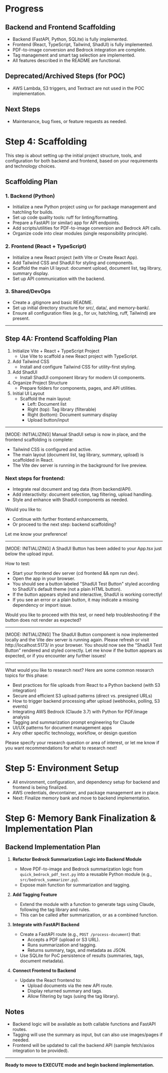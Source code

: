 # Progress

## Backend and Frontend Scaffolding
- Backend (FastAPI, Python, SQLite) is fully implemented.
- Frontend (React, TypeScript, Tailwind, ShadUI) is fully implemented.
- PDF-to-image conversion and Bedrock integration are complete.
- Tag management and smart tag selection are implemented.
- All features described in the README are functional.

## Deprecated/Archived Steps (for POC)
- AWS Lambda, S3 triggers, and Textract are not used in the POC implementation.

## Next Steps
- Maintenance, bug fixes, or feature requests as needed.

# Step 4: Scaffolding

This step is about setting up the initial project structure, tools, and configuration for both backend and frontend, based on your requirements and technology choices.

## Scaffolding Plan

### 1. Backend (Python)
- Initialize a new Python project using uv for package management and hatchling for builds.
- Set up code quality tools: ruff for linting/formatting.
- Prepare a FastAPI (or similar) app for API endpoints.
- Add scripts/utilities for PDF-to-image conversion and Bedrock API calls.
- Organize code into clear modules (single responsibility principle).

### 2. Frontend (React + TypeScript)
- Initialize a new React project (with Vite or Create React App).
- Add Tailwind CSS and ShadUI for styling and components.
- Scaffold the main UI layout: document upload, document list, tag library, summary display.
- Set up API communication with the backend.

### 3. Shared/DevOps
- Create a .gitignore and basic README.
- Set up initial directory structure for src/, data/, and memory-bank/.
- Ensure all configuration files (e.g., for uv, hatchling, ruff, Tailwind) are present.

---

## Step 4A: Frontend Scaffolding Plan

1. Initialize Vite + React + TypeScript Project
   - Use Vite to scaffold a new React project with TypeScript.
2. Add Tailwind CSS
   - Install and configure Tailwind CSS for utility-first styling.
3. Add ShadUI
   - Install ShadUI component library for modern UI components.
4. Organize Project Structure
   - Prepare folders for components, pages, and API utilities.
5. Initial UI Layout
   - Scaffold the main layout:
     - Left: Document list
     - Right (top): Tag library (filterable)
     - Right (bottom): Document summary display
     - Upload button/input

---

[MODE: INITIALIZING]
Manual ShadUI setup is now in place, and the frontend scaffolding is complete:
- Tailwind CSS is configured and active.
- The main layout (document list, tag library, summary, upload) is scaffolded in React.
- The Vite dev server is running in the background for live preview.

### Next steps for frontend:
- Integrate real document and tag data (from backend/API).
- Add interactivity: document selection, tag filtering, upload handling.
- Style and enhance with ShadUI components as needed.

Would you like to:
- Continue with further frontend enhancements,
- Or proceed to the next step: backend scaffolding?

Let me know your preference!

---

[MODE: INITIALIZING]
A ShadUI Button has been added to your App.tsx just below the upload input.

How to test:
- Start your frontend dev server (cd frontend && npm run dev).
- Open the app in your browser.
- You should see a button labeled "ShadUI Test Button" styled according to ShadUI's default theme (not a plain HTML button).
- If the button appears styled and interactive, ShadUI is working correctly!
- If you see an error or a plain button, it may indicate a missing dependency or import issue.

Would you like to proceed with this test, or need help troubleshooting if the button does not render as expected?

---

[MODE: INITIALIZING]
The ShadUI Button component is now implemented locally and the Vite dev server is running again.
Please refresh or visit http://localhost:5173/ in your browser.
You should now see the "ShadUI Test Button" rendered and styled correctly.
Let me know if the button appears as expected, or if you encounter any further issues!

---

What would you like to research next?
Here are some common research topics for this phase:
- Best practices for file uploads from React to a Python backend (with S3 integration)
- Secure and efficient S3 upload patterns (direct vs. presigned URLs)
- How to trigger backend processing after upload (webhooks, polling, S3 events)
- Integrating AWS Bedrock (Claude 3.7) with Python for PDF/image analysis
- Tagging and summarization prompt engineering for Claude
- UI/UX patterns for document management apps
- Any other specific technology, workflow, or design question

Please specify your research question or area of interest, or let me know if you want recommendations for what to research next!

# Step 5: Environment Setup

- All environment, configuration, and dependency setup for backend and frontend is being finalized.
- AWS credentials, devcontainer, and package management are in place.
- Next: Finalize memory bank and move to backend implementation.

# Step 6: Memory Bank Finalization & Implementation Plan

## Backend Implementation Plan

1. **Refactor Bedrock Summarization Logic into Backend Module**
   - Move PDF-to-image and Bedrock summarization logic from `quick_bedrock_pdf_test.py` into a reusable Python module (e.g., `src/bedrock_summarizer.py`).
   - Expose main function for summarization and tagging.

2. **Add Tagging Feature**
   - Extend the module with a function to generate tags using Claude, following the tag library and rules.
   - This can be called after summarization, or as a combined function.

3. **Integrate with FastAPI Backend**
   - Create a FastAPI route (e.g., `POST /process-document`) that:
     - Accepts a PDF (upload or S3 URL).
     - Runs summarization and tagging.
     - Returns summary, tags, and metadata as JSON.
   - Use SQLite for PoC persistence of results (summaries, tags, document metadata).

4. **Connect Frontend to Backend**
   - Update the React frontend to:
     - Upload documents via the new API route.
     - Display returned summary and tags.
     - Allow filtering by tags (using the tag library).

## Notes
- Backend logic will be available as both callable functions and FastAPI routes.
- Tagging will use the summary as input, but can also use images/pages if needed.
- Frontend will be updated to call the backend API (sample fetch/axios integration to be provided).

---

**Ready to move to EXECUTE mode and begin backend implementation.** 